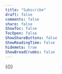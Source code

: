 ```yaml
---
title: "Subscribe"
draft: false
comments: false
share: false
ShowToc: false
TocOpen: false
ShowShareButtons: false
ShowReadingTime: false
hidemeta: true
ShowBreadCrumbs: false
---
```


{{<tinyletter>}}